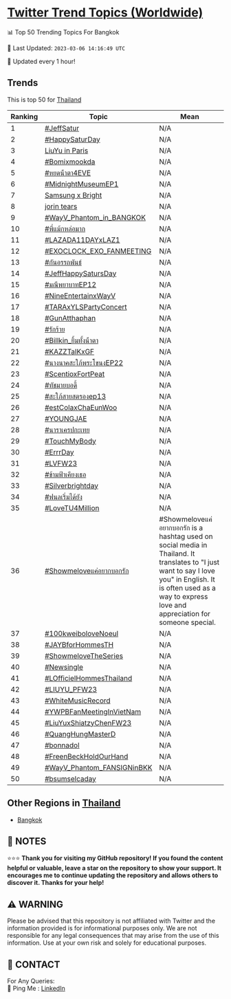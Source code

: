 [Twitter Trend Topics (Worldwide)](https://github.com/ErcinDedeoglu/Twitter-Trend-Topics)
==========


📊 Top 50 Trending Topics For Bangkok

📆 Last Updated: `2023-03-06 14:16:49 UTC`

🔧 Updated every 1 hour!


## Trends

This is top 50 for [Thailand](</Thailand>)

| Ranking | Topic | Mean |
| ------- | ------------ | ------------ |
| 1 | [#JeffSatur](http://twitter.com/search?q=%23JeffSatur) | N/A |
| 2 | [#HappySaturDay](http://twitter.com/search?q=%23HappySaturDay) | N/A |
| 3 | [LiuYu in Paris](http://twitter.com/search?q=LiuYu+in+Paris) | N/A |
| 4 | [#Bomixmookda](http://twitter.com/search?q=%23Bomixmookda) | N/A |
| 5 | [#หยดน้ําตา4EVE](http://twitter.com/search?q=%23%e0%b8%ab%e0%b8%a2%e0%b8%94%e0%b8%99%e0%b9%89%e0%b9%8d%e0%b8%b2%e0%b8%95%e0%b8%b24EVE) | N/A |
| 6 | [#MidnightMuseumEP1](http://twitter.com/search?q=%23MidnightMuseumEP1) | N/A |
| 7 | [Samsung x Bright](http://twitter.com/search?q=Samsung+x+Bright) | N/A |
| 8 | [jorin tears](http://twitter.com/search?q=jorin+tears) | N/A |
| 9 | [#WayV_Phantom_in_BANGKOK](http://twitter.com/search?q=%23WayV_Phantom_in_BANGKOK) | N/A |
| 10 | [#พี่แม้กหล่อมาก](http://twitter.com/search?q=%23%e0%b8%9e%e0%b8%b5%e0%b9%88%e0%b9%81%e0%b8%a1%e0%b9%89%e0%b8%81%e0%b8%ab%e0%b8%a5%e0%b9%88%e0%b8%ad%e0%b8%a1%e0%b8%b2%e0%b8%81) | N/A |
| 11 | [#LAZADA11DAYxLAZ1](http://twitter.com/search?q=%23LAZADA11DAYxLAZ1) | N/A |
| 12 | [#EXOCLOCK_EXO_FANMEETING](http://twitter.com/search?q=%23EXOCLOCK_EXO_FANMEETING) | N/A |
| 13 | [#กันอรรถพันธ์](http://twitter.com/search?q=%23%e0%b8%81%e0%b8%b1%e0%b8%99%e0%b8%ad%e0%b8%a3%e0%b8%a3%e0%b8%96%e0%b8%9e%e0%b8%b1%e0%b8%99%e0%b8%98%e0%b9%8c) | N/A |
| 14 | [#JeffHappySatursDay](http://twitter.com/search?q=%23JeffHappySatursDay) | N/A |
| 15 | [#มณีพยาบาทEP12](http://twitter.com/search?q=%23%e0%b8%a1%e0%b8%93%e0%b8%b5%e0%b8%9e%e0%b8%a2%e0%b8%b2%e0%b8%9a%e0%b8%b2%e0%b8%97EP12) | N/A |
| 16 | [#NineEntertainxWayV](http://twitter.com/search?q=%23NineEntertainxWayV) | N/A |
| 17 | [#TARAxYLSPartyConcert](http://twitter.com/search?q=%23TARAxYLSPartyConcert) | N/A |
| 18 | [#GunAtthaphan](http://twitter.com/search?q=%23GunAtthaphan) | N/A |
| 19 | [#รักร้าย](http://twitter.com/search?q=%23%e0%b8%a3%e0%b8%b1%e0%b8%81%e0%b8%a3%e0%b9%89%e0%b8%b2%e0%b8%a2) | N/A |
| 20 | [#Billkin_ยิ้มทั้งน้ําตา](http://twitter.com/search?q=%23Billkin_%e0%b8%a2%e0%b8%b4%e0%b9%89%e0%b8%a1%e0%b8%97%e0%b8%b1%e0%b9%89%e0%b8%87%e0%b8%99%e0%b9%89%e0%b9%8d%e0%b8%b2%e0%b8%95%e0%b8%b2) | N/A |
| 21 | [#KAZZTalKxGF](http://twitter.com/search?q=%23KAZZTalKxGF) | N/A |
| 22 | [#นางนาคสะใภ้พระโขนงEP22](http://twitter.com/search?q=%23%e0%b8%99%e0%b8%b2%e0%b8%87%e0%b8%99%e0%b8%b2%e0%b8%84%e0%b8%aa%e0%b8%b0%e0%b9%83%e0%b8%a0%e0%b9%89%e0%b8%9e%e0%b8%a3%e0%b8%b0%e0%b9%82%e0%b8%82%e0%b8%99%e0%b8%87EP22) | N/A |
| 23 | [#ScentioxFortPeat](http://twitter.com/search?q=%23ScentioxFortPeat) | N/A |
| 24 | [#ทัชมายบอดี้](http://twitter.com/search?q=%23%e0%b8%97%e0%b8%b1%e0%b8%8a%e0%b8%a1%e0%b8%b2%e0%b8%a2%e0%b8%9a%e0%b8%ad%e0%b8%94%e0%b8%b5%e0%b9%89) | N/A |
| 25 | [#สะใภ้สายสตรองep13](http://twitter.com/search?q=%23%e0%b8%aa%e0%b8%b0%e0%b9%83%e0%b8%a0%e0%b9%89%e0%b8%aa%e0%b8%b2%e0%b8%a2%e0%b8%aa%e0%b8%95%e0%b8%a3%e0%b8%ad%e0%b8%87ep13) | N/A |
| 26 | [#estColaxChaEunWoo](http://twitter.com/search?q=%23estColaxChaEunWoo) | N/A |
| 27 | [#YOUNGJAE](http://twitter.com/search?q=%23YOUNGJAE) | N/A |
| 28 | [#นาราเครปกะเทย](http://twitter.com/search?q=%23%e0%b8%99%e0%b8%b2%e0%b8%a3%e0%b8%b2%e0%b9%80%e0%b8%84%e0%b8%a3%e0%b8%9b%e0%b8%81%e0%b8%b0%e0%b9%80%e0%b8%97%e0%b8%a2) | N/A |
| 29 | [#TouchMyBody](http://twitter.com/search?q=%23TouchMyBody) | N/A |
| 30 | [#ErrrDay](http://twitter.com/search?q=%23ErrrDay) | N/A |
| 31 | [#LVFW23](http://twitter.com/search?q=%23LVFW23) | N/A |
| 32 | [#ข้ามฟ้าเคียงเธอ](http://twitter.com/search?q=%23%e0%b8%82%e0%b9%89%e0%b8%b2%e0%b8%a1%e0%b8%9f%e0%b9%89%e0%b8%b2%e0%b9%80%e0%b8%84%e0%b8%b5%e0%b8%a2%e0%b8%87%e0%b9%80%e0%b8%98%e0%b8%ad) | N/A |
| 33 | [#Silverbrightday](http://twitter.com/search?q=%23Silverbrightday) | N/A |
| 34 | [#ฟนลเริ่มได้ยัง](http://twitter.com/search?q=%23%e0%b8%9f%e0%b8%99%e0%b8%a5%e0%b9%80%e0%b8%a3%e0%b8%b4%e0%b9%88%e0%b8%a1%e0%b9%84%e0%b8%94%e0%b9%89%e0%b8%a2%e0%b8%b1%e0%b8%87) | N/A |
| 35 | [#LoveTU4Million](http://twitter.com/search?q=%23LoveTU4Million) | N/A |
| 36 | [#Showmeloveแค่อยากบอกรัก](http://twitter.com/search?q=%23Showmelove%e0%b9%81%e0%b8%84%e0%b9%88%e0%b8%ad%e0%b8%a2%e0%b8%b2%e0%b8%81%e0%b8%9a%e0%b8%ad%e0%b8%81%e0%b8%a3%e0%b8%b1%e0%b8%81) | #Showmeloveแค่อยากบอกรัก is a hashtag used on social media in Thailand. It translates to "I just want to say I love you" in English. It is often used as a way to express love and appreciation for someone special. |
| 37 | [#100kweiboloveNoeul](http://twitter.com/search?q=%23100kweiboloveNoeul) | N/A |
| 38 | [#JAYBforHommesTH](http://twitter.com/search?q=%23JAYBforHommesTH) | N/A |
| 39 | [#ShowmeloveTheSeries](http://twitter.com/search?q=%23ShowmeloveTheSeries) | N/A |
| 40 | [#Newsingle](http://twitter.com/search?q=%23Newsingle) | N/A |
| 41 | [#LOfficielHommesThailand](http://twitter.com/search?q=%23LOfficielHommesThailand) | N/A |
| 42 | [#LIUYU_PFW23](http://twitter.com/search?q=%23LIUYU_PFW23) | N/A |
| 43 | [#WhiteMusicRecord](http://twitter.com/search?q=%23WhiteMusicRecord) | N/A |
| 44 | [#YWPBFanMeetingInVietNam](http://twitter.com/search?q=%23YWPBFanMeetingInVietNam) | N/A |
| 45 | [#LiuYuxShiatzyChenFW23](http://twitter.com/search?q=%23LiuYuxShiatzyChenFW23) | N/A |
| 46 | [#QuangHungMasterD](http://twitter.com/search?q=%23QuangHungMasterD) | N/A |
| 47 | [#bonnadol](http://twitter.com/search?q=%23bonnadol) | N/A |
| 48 | [#FreenBeckHoldOurHand](http://twitter.com/search?q=%23FreenBeckHoldOurHand) | N/A |
| 49 | [#WayV_Phantom_FANSIGNinBKK](http://twitter.com/search?q=%23WayV_Phantom_FANSIGNinBKK) | N/A |
| 50 | [#bsumselcaday](http://twitter.com/search?q=%23bsumselcaday) | N/A |



## Other Regions in [Thailand](</Thailand>)

* [Bangkok](</Thailand/Bangkok.md>)



## 📝 NOTES

⭐⭐⭐ **Thank you for visiting my GitHub repository! If you found the content helpful or valuable, leave a star on the repository to show your support. It encourages me to continue updating the repository and allows others to discover it. Thanks for your help!**


## ⚠️ WARNING

Please be advised that this repository is not affiliated with Twitter and the information provided is for informational purposes only. We are not responsible for any legal consequences that may arise from the use of this information. Use at your own risk and solely for educational purposes.


## 📨 CONTACT

 For Any Queries:  
            🏓 Ping Me : [LinkedIn](https://www.linkedin.com/in/ercindedeoglu/)
